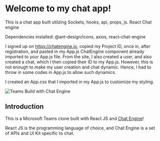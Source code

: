 # Welcome to my chat app!

This is a chat app built utilzing Sockets, hooks, api, props, js.   React Chat engine

Dependencies installed: @ant-design/icons, axios, react-chat-engine

I signed up on https://chatengine.io, copied my Project ID, once in, after  registration, and pasted in my App.js ChatEngine component already imported to your App.js file. From the site, I also created a user, and also created a chat, which I then copied their ID to my App.js. However, this is not enough to make my user creation and chat dynamic. Hence, I had to throw in some codes in App.js to allow such dynamics.

I created an App.css that I imported in my App.js to customize my styling.


![Teams Build with Chat Engine](https://i.ibb.co/vDhx8Md/Whats-App-Image-2021-01-26-at-02-01-43.jpg)

## Introduction

This is a Microsoft Teams clone built with React JS and [Chat Engine](https://chatengine.io)!

React JS is the programming language of choice, and Chat Engine is a set of APIs and UI Kit specific to chat.
